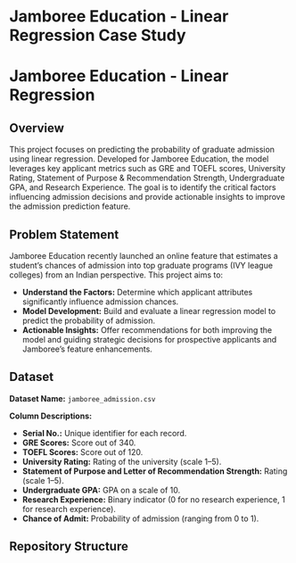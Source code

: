 # Jamboree Education - Linear Regression Case Study
 
# Jamboree Education - Linear Regression

## Overview
This project focuses on predicting the probability of graduate admission using linear regression. Developed for Jamboree Education, the model leverages key applicant metrics such as GRE and TOEFL scores, University Rating, Statement of Purpose & Recommendation Strength, Undergraduate GPA, and Research Experience. The goal is to identify the critical factors influencing admission decisions and provide actionable insights to improve the admission prediction feature.

## Problem Statement
Jamboree Education recently launched an online feature that estimates a student’s chances of admission into top graduate programs (IVY league colleges) from an Indian perspective. This project aims to:
- **Understand the Factors:** Determine which applicant attributes significantly influence admission chances.
- **Model Development:** Build and evaluate a linear regression model to predict the probability of admission.
- **Actionable Insights:** Offer recommendations for both improving the model and guiding strategic decisions for prospective applicants and Jamboree’s feature enhancements.

## Dataset
**Dataset Name:** `jamboree_admission.csv`

**Column Descriptions:**
- **Serial No.:** Unique identifier for each record.
- **GRE Scores:** Score out of 340.
- **TOEFL Scores:** Score out of 120.
- **University Rating:** Rating of the university (scale 1–5).
- **Statement of Purpose and Letter of Recommendation Strength:** Rating (scale 1–5).
- **Undergraduate GPA:** GPA on a scale of 10.
- **Research Experience:** Binary indicator (0 for no research experience, 1 for research experience).
- **Chance of Admit:** Probability of admission (ranging from 0 to 1).

## Repository Structure
